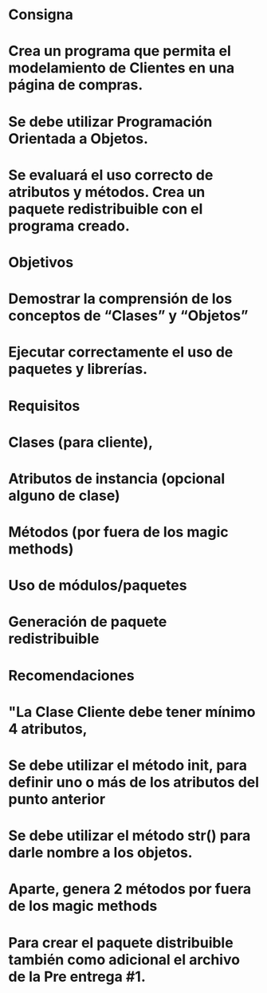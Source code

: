 # Consigna
# Crea  un programa que permita el modelamiento de Clientes en una página de compras.
#  Se debe utilizar Programación Orientada a Objetos.

# Se evaluará el uso correcto de atributos y métodos. Crea un paquete redistribuible con el programa creado.

# Objetivos
# Demostrar la comprensión de los conceptos de “Clases” y “Objetos”

# Ejecutar correctamente el uso de paquetes y librerías.

# Requisitos
# Clases (para cliente),

# Atributos de instancia (opcional alguno de clase)

# Métodos (por fuera de los magic methods)

# Uso de módulos/paquetes

# Generación de paquete redistribuible

# Recomendaciones
# "La Clase Cliente debe tener mínimo 4 atributos,

# Se debe utilizar el método init, para definir uno o más de los atributos del punto anterior

# Se debe utilizar el método str() para darle nombre a los objetos.

# Aparte, genera 2 métodos por fuera de los magic methods

# Para crear el paquete distribuible también como adicional el archivo de la Pre entrega #1.